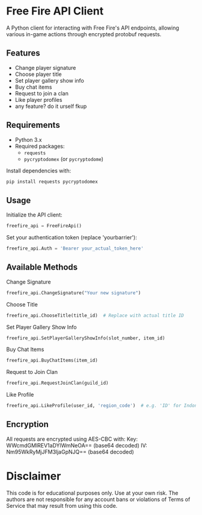 # Free Fire API Client

A Python client for interacting with Free Fire's API endpoints, allowing various in-game actions through encrypted protobuf requests.

## Features

- Change player signature
- Choose player title
- Set player gallery show info
- Buy chat items
- Request to join a clan
- Like player profiles
- any feature? do it urself fkup

## Requirements

- Python 3.x
- Required packages:
  - `requests`
  - `pycryptodomex` (or `pycryptodome`)

Install dependencies with:
```bash
pip install requests pycryptodomex
```

## Usage

Initialize the API client:
```python
freefire_api = FreeFireApi()
```
Set your authentication token (replace 'yourbarrier'):
```python
freefire_api.Auth = 'Bearer your_actual_token_here'
```

## Available Methods
Change Signature
```python
freefire_api.ChangeSignature("Your new signature")
```
Choose Title
```python
freefire_api.ChooseTitle(title_id)  # Replace with actual title ID
```
Set Player Gallery Show Info
```python
freefire_api.SetPlayerGalleryShowInfo(slot_number, item_id)
```
Buy Chat Items
```python
freefire_api.BuyChatItems(item_id)
```
Request to Join Clan
```python
freefire_api.RequestJoinClan(guild_id)
```
Like Profile
```python
freefire_api.LikeProfile(user_id, 'region_code')  # e.g. 'ID' for Indonesia
```

## Encryption
All requests are encrypted using AES-CBC with:
Key: WWcmdGMlREV1aDYlWmNeOA== (base64 decoded)
IV: Nm95WkRyMjJFM3ljaGpNJQ== (base64 decoded)

# Disclaimer
This code is for educational purposes only. Use at your own risk. The authors are not responsible for any account bans or violations of Terms of Service that may result from using this code.
